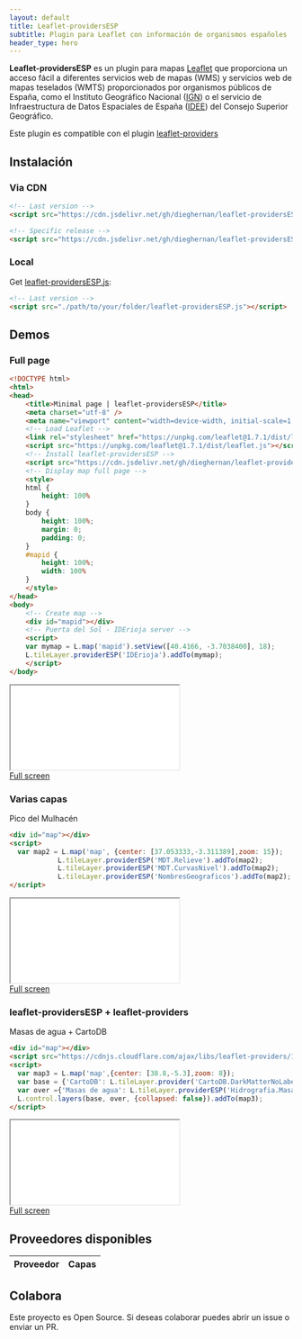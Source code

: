 ```yaml
---
layout: default
title: Leaflet-providersESP
subtitle: Plugin para Leaflet con información de organismos españoles
header_type: hero
---
```


**Leaflet-providersESP** es un plugin para mapas [Leaflet](https://leafletjs.com/) que proporciona un acceso fácil a diferentes servicios web de mapas (WMS) y servicios web de mapas teselados (WMTS) proporcionados por organismos públicos de España, como el Instituto Geográfico Nacional ([IGN](https://www.ign.es/web/ign/portal/ide-area-nodo-ide-ign)) o el servicio de Infraestructura de Datos Espaciales de España ([IDEE](https://www.idee.es/directorio-de-servicios)) del Consejo Superior Geográfico.


Este plugin es compatible con el plugin [leaflet-providers](https://github.com/leaflet-extras/leaflet-providers)

## Instalación 

### Via CDN

```html
<!-- Last version -->
<script src="https://cdn.jsdelivr.net/gh/dieghernan/leaflet-providersESP/dist/leaflet-providersESP.min.js"></script>

<!-- Specific release -->
<script src="https://cdn.jsdelivr.net/gh/dieghernan/leaflet-providersESP@version/dist/leaflet-providersESP.min.js"></script>
```

### Local

Get [leaflet-providersESP.js](https://github.com/dieghernan/leaflet-providersESP/tree/master/dist):

```html
<!-- Last version -->
<script src="./path/to/your/folder/leaflet-providersESP.js"></script>
```

## Demos

### Full page
```html
<!DOCTYPE html>
<html>
<head>
	<title>Minimal page | leaflet-providersESP</title>
	<meta charset="utf-8" />
	<meta name="viewport" content="width=device-width, initial-scale=1.0">
	<!-- Load Leaflet -->
	<link rel="stylesheet" href="https://unpkg.com/leaflet@1.7.1/dist/leaflet.css" />
	<script src="https://unpkg.com/leaflet@1.7.1/dist/leaflet.js"></script>
	<!-- Install leaflet-providersESP -->
	<script src="https://cdn.jsdelivr.net/gh/dieghernan/leaflet-providersESP/dist/leaflet-providersESP.js"></script>
	<!-- Display map full page -->
	<style>
	html {
		height: 100%
	}
	body {
		height: 100%;
		margin: 0;
		padding: 0;
	}
	#mapid {
		height: 100%;
		width: 100%
	}
	</style>
</head>
<body>
	<!-- Create map -->
	<div id="mapid"></div>
	<!-- Puerta del Sol - IDErioja server -->
	<script>
	var mymap = L.map('mapid').setView([40.4166, -3.7038400], 18);
	L.tileLayer.providerESP('IDErioja').addTo(mymap);
	</script>
</body>
```

<div class="embed-responsive embed-responsive-4by3 my-2 chulapa-rounded-lg border border-primary">
  <iframe class="embed-responsive-item" src="./demo/minimal" allowfullscreen></iframe>
</div>

<div class="d-flex justify-content-center">
    <a class="btn btn-primary btn-sm" href="./demo/minimal" role="button">Full screen</a>
</div>

### Varias capas

Pico del Mulhacén

```html
<div id="map"></div>
<script>
  var map2 = L.map('map', {center: [37.053333,-3.311389],zoom: 15});
			L.tileLayer.providerESP('MDT.Relieve').addTo(map2);
			L.tileLayer.providerESP('MDT.CurvasNivel').addTo(map2);
			L.tileLayer.providerESP('NombresGeograficos').addTo(map2);
</script>
```

<div class="embed-responsive embed-responsive-4by3 my-2 chulapa-rounded-lg border border-primary">
  <iframe class="embed-responsive-item" src="./demo/overlays" allowfullscreen></iframe>
</div>

<div class="d-flex justify-content-center">
    <a class="btn btn-primary btn-sm" href="./demo/overlays" role="button">Full screen</a>
</div>

### leaflet-providersESP + leaflet-providers

Masas de agua + CartoDB

```html
<div id="map"></div>
<script src="https://cdnjs.cloudflare.com/ajax/libs/leaflet-providers/1.10.2/leaflet-providers.min.js"></script>
<script>
  var map3 = L.map('map',{center: [38.8,-5.3],zoom: 8});
  var base = {'CartoDB': L.tileLayer.provider('CartoDB.DarkMatterNoLabels').addTo(map3)};
  var over ={'Masas de agua': L.tileLayer.providerESP('Hidrografia.MasaAgua',{transparent: true}).addTo(map3)};
  L.control.layers(base, over, {collapsed: false}).addTo(map3);
</script>
```

<div class="embed-responsive embed-responsive-4by3 my-2 chulapa-rounded-lg border border-primary">
  <iframe class="embed-responsive-item" src="./demo/leafletproviders" allowfullscreen></iframe>
</div>

<div class="d-flex justify-content-center">
    <a class="btn btn-primary btn-sm" href="./demo/leafletproviders" role="button">Full screen</a>
</div>


## Proveedores disponibles

<p id="pr"></p>

<script src="./js/shared.js"></script>
<script>
  // Add it to the page
  nprovs = document.getElementById('pr');
  nprovs.innerHTML = 'En la version <code>'+ providersESPversion +'</code> hay <strong>'
+ allnames.length + '</strong> proveedores:';
</script>

<table>
  <thead>
    <tr>
      <th>Proveedor</th>
      <th>Capas</th>
    </tr>
  </thead>
  <tbody id="listprov">
  </tbody>
</table>

<script>
  for (var provider in providersESP) {
    if (providersESP[provider].variants) {
      var allnames = [];
      for (var variant in providersESP[provider].variants) {
        allnames.push('<code>' + variant +'</code>');
      }
    } else {		
      allnames = [];
    }
    row = document.createElement('tr');
    row.innerHTML = '<td><code>' +
    provider + '</code></td><td>'
    + allnames.join(', ') +'</td>';
    document.getElementById('listprov').appendChild(row);
  }
</script>

## Colabora

Este proyecto es Open Source. Si deseas colaborar puedes abrir un issue o enviar un PR. 
